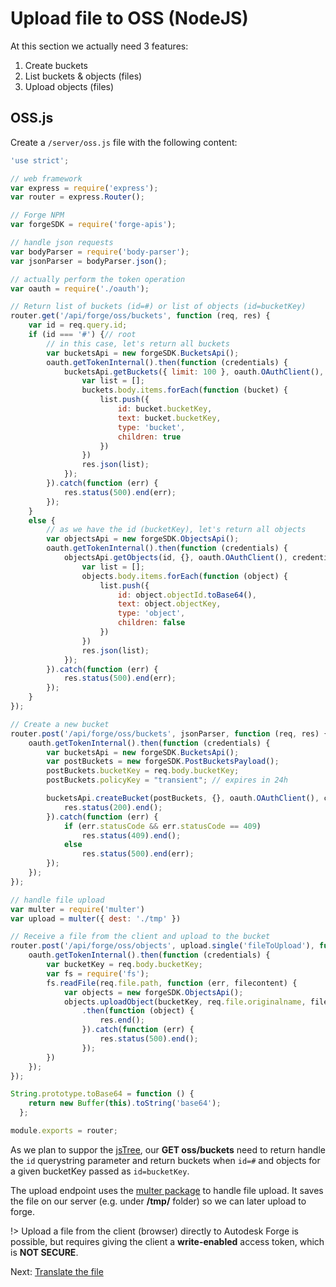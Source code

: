 # Upload file to OSS (NodeJS)

At this section we actually need 3 features:

1. Create buckets
2. List buckets & objects (files)
3. Upload objects (files)

## OSS.js

Create a `/server/oss.js` file with the following content:

```javascript
'use strict';

// web framework
var express = require('express');
var router = express.Router();

// Forge NPM
var forgeSDK = require('forge-apis');

// handle json requests
var bodyParser = require('body-parser');
var jsonParser = bodyParser.json();

// actually perform the token operation
var oauth = require('./oauth');

// Return list of buckets (id=#) or list of objects (id=bucketKey)
router.get('/api/forge/oss/buckets', function (req, res) {
    var id = req.query.id;
    if (id === '#') {// root
        // in this case, let's return all buckets
        var bucketsApi = new forgeSDK.BucketsApi();
        oauth.getTokenInternal().then(function (credentials) {
            bucketsApi.getBuckets({ limit: 100 }, oauth.OAuthClient(), credentials).then(function (buckets) {
                var list = [];
                buckets.body.items.forEach(function (bucket) {
                    list.push({
                        id: bucket.bucketKey,
                        text: bucket.bucketKey,
                        type: 'bucket',
                        children: true
                    })
                })
                res.json(list);
            });
        }).catch(function (err) {
            res.status(500).end(err);
        });
    }
    else {
        // as we have the id (bucketKey), let's return all objects
        var objectsApi = new forgeSDK.ObjectsApi();
        oauth.getTokenInternal().then(function (credentials) {
            objectsApi.getObjects(id, {}, oauth.OAuthClient(), credentials).then(function (objects) {
                var list = [];
                objects.body.items.forEach(function (object) {
                    list.push({
                        id: object.objectId.toBase64(),
                        text: object.objectKey,
                        type: 'object',
                        children: false
                    })
                })
                res.json(list);
            });
        }).catch(function (err) {
            res.status(500).end(err);
        });
    }
});

// Create a new bucket 
router.post('/api/forge/oss/buckets', jsonParser, function (req, res) {
    oauth.getTokenInternal().then(function (credentials) {
        var bucketsApi = new forgeSDK.BucketsApi();
        var postBuckets = new forgeSDK.PostBucketsPayload();
        postBuckets.bucketKey = req.body.bucketKey;
        postBuckets.policyKey = "transient"; // expires in 24h

        bucketsApi.createBucket(postBuckets, {}, oauth.OAuthClient(), credentials).then(function (buckets) {
            res.status(200).end();
        }).catch(function (err) {
            if (err.statusCode && err.statusCode == 409)
                res.status(409).end();
            else
                res.status(500).end(err);
        });
    });
});

// handle file upload
var multer = require('multer')
var upload = multer({ dest: './tmp' })

// Receive a file from the client and upload to the bucket
router.post('/api/forge/oss/objects', upload.single('fileToUpload'), function (req, res) {
    oauth.getTokenInternal().then(function (credentials) {
        var bucketKey = req.body.bucketKey;
        var fs = require('fs');
        fs.readFile(req.file.path, function (err, filecontent) {
            var objects = new forgeSDK.ObjectsApi();
            objects.uploadObject(bucketKey, req.file.originalname, filecontent.length, filecontent, {}, oauth.OAuthClient(), credentials)
                .then(function (object) {
                    res.end();
                }).catch(function (err) {
                    res.status(500).end();
                });
        })
    });
});

String.prototype.toBase64 = function () {
    return new Buffer(this).toString('base64');
  };

module.exports = router;
```

As we plan to suppor the [jsTree](https://www.jstree.com/), our **GET oss/buckets** need to return handle the `id` querystring parameter and return buckets when `id=#` and objects for a given bucketKey passed as `id=bucketKey`.

The upload endpoint uses the [multer package](https://github.com/expressjs/multer) to handle file upload. It saves the file on our server (e.g. under **/tmp/** folder) so we can later upload to forge.

!> Upload a file from the client (browser) directly to Autodesk Forge is possible, but requires giving the client a **write-enabled** access token, which is **NOT SECURE**.

Next: [Translate the file](modelderivative/translate/)